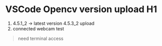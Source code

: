 # VSCode Opencv version upload H1
1. 4.5.1_2 -> latest version 4.5.3_2 upload
2. connected webcam test
> need terminal access
